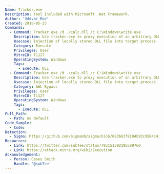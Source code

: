 ```yaml
---
Name: Tracker.exe
Description: Tool included with Microsoft .Net Framework.
Author: 'Oddvar Moe'
Created: 2018-05-25
Commands:
  - Command: Tracker.exe /d .\calc.dll /c C:\Windows\write.exe
    Description: Use tracker.exe to proxy execution of an arbitrary DLL into another process. Since tracker.exe is also signed it can be used to bypass application whitelisting solutions.
    Usecase: Injection of locally stored DLL file into target process.
    Category: Execute
    Privileges: User
    MitreID: T1127
    OperatingSystem: Windows
    Tags:
      - Execute: DLL
  - Command: Tracker.exe /d .\calc.dll /c C:\Windows\write.exe
    Description: Use tracker.exe to proxy execution of an arbitrary DLL into another process. Since tracker.exe is also signed it can be used to bypass application whitelisting solutions.
    Usecase: Injection of locally stored DLL file into target process.
    Category: AWL Bypass
    Privileges: User
    MitreID: T1127
    OperatingSystem: Windows
    Tags:
      - Execute: DLL
Full_Path:
  - Path: no default
Code_Sample:
  - Code:
Detection:
  - Sigma: https://github.com/SigmaHQ/sigma/blob/683b63f8184b93c9564c4310d10c571cbe367e1e/rules/windows/process_creation/proc_creation_win_lolbin_tracker.yml
Resources:
  - Link: https://twitter.com/subTee/status/793151392185589760
  - Link: https://attack.mitre.org/wiki/Execution
Acknowledgement:
  - Person: Casey Smith
    Handle: '@subTee'
---
```

